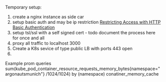 Temporary setup:

1. create a nginx instance as side car
2. setup basic auth and may be ip restriction
[Restricting Access with HTTP Basic Authentication](https://docs.nginx.com/nginx/admin-guide/security-controls/configuring-http-basic-authentication/)
3. setup tsl/ssl with a self signed cert - todo document the process here for once and all
4. proxy all traffic to localhost 3000
5. Create a K8s sevice of type public LB with ports 443 open
6. 

Example prom queries
sum(kube_pod_container_resource_requests_memory_bytes{namespace="argonautsmunich"} /1024/1024) by (namespace)
conatiner_memory_cache
